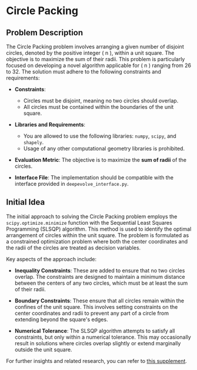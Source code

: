 # Circle Packing

## Problem Description

The Circle Packing problem involves arranging a given number of disjoint circles, denoted by the positive integer \( n \), within a unit square. The objective is to maximize the sum of their radii. This problem is particularly focused on developing a novel algorithm applicable for \( n \) ranging from 26 to 32. The solution must adhere to the following constraints and requirements:

- **Constraints**:
  - Circles must be disjoint, meaning no two circles should overlap.
  - All circles must be contained within the boundaries of the unit square.

- **Libraries and Requirements**:
  - You are allowed to use the following libraries: `numpy`, `scipy`, and `shapely`.
  - Usage of any other computational geometry libraries is prohibited.

- **Evaluation Metric**: The objective is to maximize the **sum of radii** of the circles.

- **Interface File**: The implementation should be compatible with the interface provided in `deepevolve_interface.py`.

## Initial Idea

The initial approach to solving the Circle Packing problem employs the `scipy.optimize.minimize` function with the Sequential Least Squares Programming (SLSQP) algorithm. This method is used to identify the optimal arrangement of circles within the unit square. The problem is formulated as a constrained optimization problem where both the center coordinates and the radii of the circles are treated as decision variables.

Key aspects of the approach include:

- **Inequality Constraints**: These are added to ensure that no two circles overlap. The constraints are designed to maintain a minimum distance between the centers of any two circles, which must be at least the sum of their radii.

- **Boundary Constraints**: These ensure that all circles remain within the confines of the unit square. This involves setting constraints on the center coordinates and radii to prevent any part of a circle from extending beyond the square's edges.

- **Numerical Tolerance**: The SLSQP algorithm attempts to satisfy all constraints, but only within a numerical tolerance. This may occasionally result in solutions where circles overlap slightly or extend marginally outside the unit square.

For further insights and related research, you can refer to [this supplement](https://erich-friedman.github.io/packing/cirRsqu/).